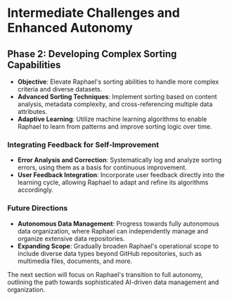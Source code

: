 # Intermediate Challenges and Enhanced Autonomy

## Phase 2: Developing Complex Sorting Capabilities

- **Objective**: Elevate Raphael's sorting abilities to handle more complex criteria and diverse datasets.
- **Advanced Sorting Techniques**: Implement sorting based on content analysis, metadata complexity, and cross-referencing multiple data attributes.
- **Adaptive Learning**: Utilize machine learning algorithms to enable Raphael to learn from patterns and improve sorting logic over time.

### Integrating Feedback for Self-Improvement

- **Error Analysis and Correction**: Systematically log and analyze sorting errors, using them as a basis for continuous improvement.
- **User Feedback Integration**: Incorporate user feedback directly into the learning cycle, allowing Raphael to adapt and refine its algorithms accordingly.

### Future Directions

- **Autonomous Data Management**: Progress towards fully autonomous data organization, where Raphael can independently manage and organize extensive data repositories.
- **Expanding Scope**: Gradually broaden Raphael's operational scope to include diverse data types beyond GitHub repositories, such as multimedia files, documents, and more.

The next section will focus on Raphael's transition to full autonomy, outlining the path towards sophisticated AI-driven data management and organization.
